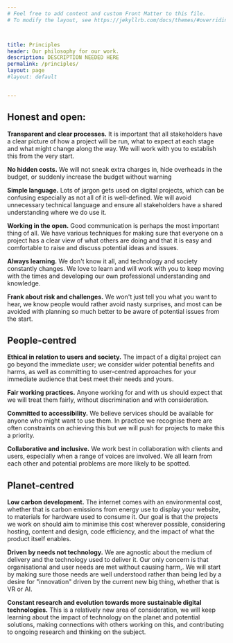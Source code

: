 ```yaml
---
# Feel free to add content and custom Front Matter to this file.
# To modify the layout, see https://jekyllrb.com/docs/themes/#overriding-theme-defaults



title: Principles
header: Our philosophy for our work.
description: DESCRIPTION NEEDED HERE
permalink: /principles/
layout: page
#layout: default 


---
```



## Honest and open:

**Transparent and clear processes.** It is important that all stakeholders have a clear picture of how a project will be run, what to expect at each stage and what might change along the way. We will work with you to establish this from the very start.

**No hidden costs.** We will not sneak extra charges in, hide overheads in the budget, or suddenly increase the budget without warning

**Simple language.** Lots of jargon gets used on digital projects, which can be confusing especially as not all of it is well-defined. We will avoid unnecessary technical language and ensure all stakeholders have a shared understanding where we do use it.

**Working in the open.** Good communication is perhaps the most important thing of all. We have various techniques for making sure that everyone on a project has a clear view of what others are doing and that it is easy and comfortable to raise and discuss potential ideas and issues.

**Always learning.** We don't know it all, and technology and society constantly changes. We love to learn and will work with you to keep moving with the times and developing our own professional understanding and knowledge.

**Frank about risk and challenges.** We won't just tell you what you want to hear, we know people would rather avoid nasty surprises, and most can be avoided with planning so much better to be aware of potential issues from the start.


## People-centred

**Ethical in relation to users and society.** The impact of a digital project can go beyond the immediate user; we consider wider potential benefits and harms, as well as committing to user-centred approaches for your immediate audience that best meet their needs and yours.

**Fair working practices.** Anyone working for and with us should expect that we will treat them fairly, without discrimination and with consideration.

**Committed to accessibility.** We believe services should be available for anyone who might want to use them. In practice we recognise there are often constraints on achieving this but we will push for projects to make this a priority. 

**Collaborative and inclusive.** We work best in collaboration with clients and users, especially when a range of voices are involved. We all learn from each other and potential problems are more likely to be spotted.

## Planet-centred

**Low carbon development.**  The internet comes with an environmental cost, whether that is carbon emissions from energy use to display your website, to materials for hardware used to consume it. Our goal is that the projects we work on should aim to minimise this cost wherever possible, considering hosting, content and design, code efficiency, and the impact of what the product itself enables.

**Driven by needs not technology.** We are agnostic about the medium of delivery and the technology used to deliver it. Our only concern is that organisational and user needs are met without causing harm,. We will start by making sure those needs are well understood rather than being led by a desire for "innovation" driven by the current new big thing, whether that is VR or AI.

**Constant research and evolution towards more sustainable digital technologies.** This is a relatively new area of consideration, we will keep learning about the impact of technology on the planet and potential solutions, making connections with others working on this, and contributing to ongoing research and thinking on the subject. 

